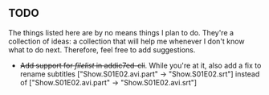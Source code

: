 ## TODO ##
The things listed here are by no means things I plan to do. They're a collection of ideas: a collection that will help me whenever I don't know what to do next. Therefore, feel free to add suggestions.
 - ~~Add support for *filelist* in addic7ed-cli~~. While you're at it, also add a fix to rename subtitles ["Show.S01E02.avi.part" -> "Show.S01E02.srt"] instead of ["Show.S01E02.avi.part" -> "Show.S01E02.avi.srt"]
